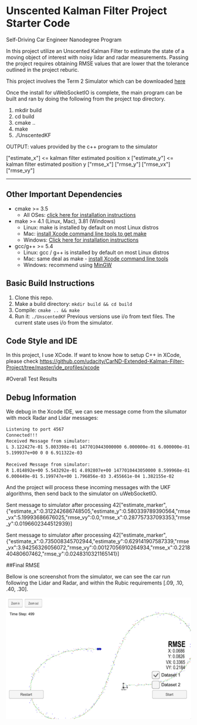# Unscented Kalman Filter Project Starter Code
Self-Driving Car Engineer Nanodegree Program

[simulator]: ./screenshots/results.png  "simulator image"

In this project utilize an Unscented Kalman Filter to estimate the state of a moving object of interest with noisy lidar and radar measurements. Passing the project requires obtaining RMSE values that are lower that the tolerance outlined in the project reburic.

This project involves the Term 2 Simulator which can be downloaded [here](https://github.com/udacity/self-driving-car-sim/releases)

Once the install for uWebSocketIO is complete, the main program can be built and ran by doing the following from the project top directory.

1. mkdir build
2. cd build
3. cmake ..
4. make
5. ./UnscentedKF


OUTPUT: values provided by the c++ program to the simulator

["estimate_x"] <= kalman filter estimated position x
["estimate_y"] <= kalman filter estimated position y
["rmse_x"]
["rmse_y"]
["rmse_vx"]
["rmse_vy"]

---

## Other Important Dependencies
* cmake >= 3.5
  * All OSes: [click here for installation instructions](https://cmake.org/install/)
* make >= 4.1 (Linux, Mac), 3.81 (Windows)
  * Linux: make is installed by default on most Linux distros
  * Mac: [install Xcode command line tools to get make](https://developer.apple.com/xcode/features/)
  * Windows: [Click here for installation instructions](http://gnuwin32.sourceforge.net/packages/make.htm)
* gcc/g++ >= 5.4
  * Linux: gcc / g++ is installed by default on most Linux distros
  * Mac: same deal as make - [install Xcode command line tools](https://developer.apple.com/xcode/features/)
  * Windows: recommend using [MinGW](http://www.mingw.org/)

## Basic Build Instructions

1. Clone this repo.
2. Make a build directory: `mkdir build && cd build`
3. Compile: `cmake .. && make`
4. Run it: `./UnscentedKF` Previous versions use i/o from text files.  The current state uses i/o
from the simulator.

## Code Style and IDE
In this project, I use XCode. If want to know how to setup C++ in XCode, please check https://github.com/udacity/CarND-Extended-Kalman-Filter-Project/tree/master/ide_profiles/xcode

#Overall Test Results
## Debug Information

We debug in the Xcode IDE, we can see message come from the silumator with mock Radar and Lidar messages:

    Listening to port 4567
    Connected!!!
    Received Message from simulator:
    L 3.122427e-01 5.803398e-01 1477010443000000 6.000000e-01 6.000000e-01 5.199937e+00 0 0 6.911322e-03

    Received Message from simulator:
    R 1.014892e+00 5.543292e-01 4.892807e+00 1477010443050000 8.599968e-01 6.000449e-01 5.199747e+00 1.796856e-03 3.455661e-04 1.382155e-02

And the project will process these incoming messages with the UKF algorithms, then send back to the simulator on uWebSocketIO.

  Sent message to simulator after processing
  42["estimate_marker",{"estimate_x":0.312242686748505,"estimate_y":0.580339789390564,"rmse_vx":5.19993686676025,"rmse_vy":0.0,"rmse_x":0.287757337093353,"rmse_y":0.0196602344512939}]

  Sent message to simulator after processing
  42["estimate_marker",{"estimate_x":0.735008345702944,"estimate_y":0.629141907587339,"rmse_vx":3.94256326056072,"rmse_vy":0.00127056910264934,"rmse_x":0.221840480607462,"rmse_y":0.0248310321165141}]

##Final RMSE

Bellow is one screenshot from the simulator, we can see the car run following the Lidar and Radar, and within the Rubic requirements [.09, .10, .40, .30].

![simulator][simulator]
